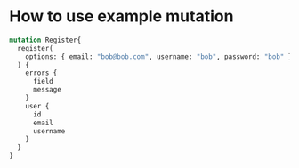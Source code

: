 # How to use example mutation

```graphql
mutation Register{
  register(
    options: { email: "bob@bob.com", username: "bob", password: "bob" }
  ) {
    errors {
      field
      message
    }
    user {
      id
      email
      username
    }
  }
}
```
